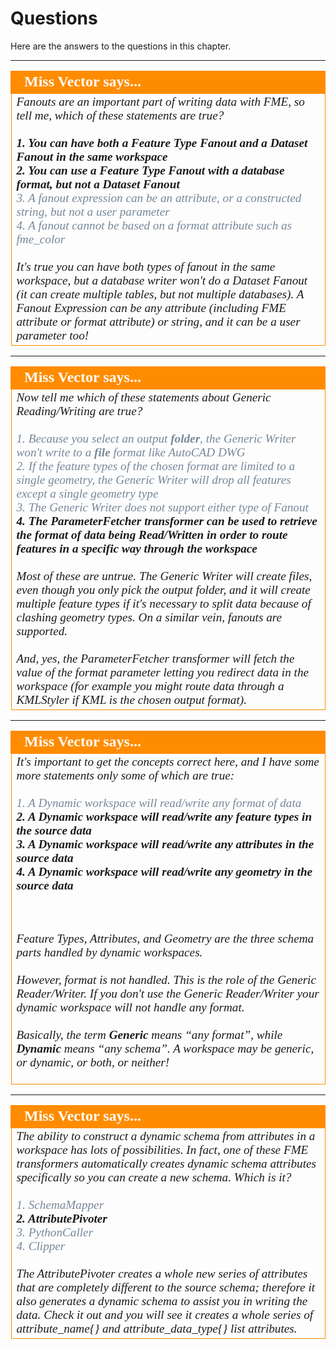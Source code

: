 # Questions #

Here are the answers to the questions in this chapter.

---

<!--Person X Says Section-->

<table style="border-spacing: 0px">
<tr>
<td style="vertical-align:middle;background-color:darkorange;border: 2px solid darkorange">
<i class="fa fa-quote-left fa-lg fa-pull-left fa-fw" style="color:white;padding-right: 12px;vertical-align:text-top"></i>
<span style="color:white;font-size:x-large;font-weight: bold;font-family:serif">Miss Vector says...</span>
</td>
</tr>

<tr>
<td style="border: 1px solid darkorange">
<span style="font-family:serif; font-style:italic; font-size:larger">
Fanouts are an important part of writing data with FME, so tell me, which of these statements are true?
<br><br><span style="font-weight:bold">1. You can have both a Feature Type Fanout and a Dataset Fanout in the same workspace</span>
<br><span style="font-weight:bold">2. You can use a Feature Type Fanout with a database format, but not a Dataset Fanout</span>
<br><span style="color:lightslategrey">3. A fanout expression can be an attribute, or a constructed string, but not a user parameter</span>
<br><span style="color:lightslategrey">4. A fanout cannot be based on a format attribute such as fme_color</span>
<br><br>It's true you can have both types of fanout in the same workspace, but a database writer won't do a Dataset Fanout (it can create multiple tables, but not multiple databases). A Fanout Expression can be any attribute (including FME attribute or format attribute) or string, and it can be a user parameter too!
</span>
</td>
</tr>
</table>

---

<!--Person X Says Section-->

<table style="border-spacing: 0px">
<tr>
<td style="vertical-align:middle;background-color:darkorange;border: 2px solid darkorange">
<i class="fa fa-quote-left fa-lg fa-pull-left fa-fw" style="color:white;padding-right: 12px;vertical-align:text-top"></i>
<span style="color:white;font-size:x-large;font-weight: bold;font-family:serif">Miss Vector says...</span>
</td>
</tr>

<tr>
<td style="border: 1px solid darkorange">
<span style="font-family:serif; font-style:italic; font-size:larger">
Now tell me which of these statements about Generic Reading/Writing are true?
<br><br><span style="color:lightslategrey">1. Because you select an output <strong>folder</strong>, the Generic Writer won't write to a <strong>file</strong> format like AutoCAD DWG</span>
<br><span style="color:lightslategrey">2. If the feature types of the chosen format are limited to a single geometry, the Generic Writer will drop all features except a single geometry type </span>
<br><span style="color:lightslategrey">3. The Generic Writer does not support either type of Fanout</span>
<br><span style="font-weight:bold">4. The ParameterFetcher transformer can be used to retrieve the format of data being Read/Written in order to route features in a specific way through the workspace</span>
<br><br>Most of these are untrue. The Generic Writer will create files, even though you only pick the output folder, and it will create multiple feature types if it's necessary to split data because of clashing geometry types. On a similar vein, fanouts are supported.
<br><br>And, yes, the ParameterFetcher transformer will fetch the value of the format parameter letting you redirect data in the workspace (for example you might route data through a KMLStyler if KML is the chosen output format).
</span>
</td>
</tr>
</table>

---

<!--Person X Says Section-->

<table style="border-spacing: 0px">
<tr>
<td style="vertical-align:middle;background-color:darkorange;border: 2px solid darkorange">
<i class="fa fa-quote-left fa-lg fa-pull-left fa-fw" style="color:white;padding-right: 12px;vertical-align:text-top"></i>
<span style="color:white;font-size:x-large;font-weight: bold;font-family:serif">Miss Vector says...</span>
</td>
</tr>

<tr>
<td style="border: 1px solid darkorange">
<span style="font-family:serif; font-style:italic; font-size:larger">
It's important to get the concepts correct here, and I have some more statements only some of which are true:
<br><br><span style="color:lightslategrey">1. A Dynamic workspace will read/write any format of data</span>
<br><span style="font-weight:bold">2. A Dynamic workspace will read/write any feature types in the source data</span> 
<br><span style="font-weight:bold">3. A Dynamic workspace will read/write any attributes in the source data</span>
<br><span style="font-weight:bold">4. A Dynamic workspace will read/write any geometry in the source data</span>

<br><br>Feature Types, Attributes, and Geometry are the three schema parts handled by dynamic workspaces.
<br><br>However, format is not handled. This is the role of the Generic Reader/Writer. If you don't use the Generic Reader/Writer your dynamic workspace will not handle any format. 
<br><br>Basically, the term <strong>Generic</strong> means “any format”, while <strong>Dynamic</strong> means “any schema”. A workspace may be generic, or dynamic, or both, or neither!
</span>
</td>
</tr>
</table>

---

<!--Person X Says Section-->

<table style="border-spacing: 0px">
<tr>
<td style="vertical-align:middle;background-color:darkorange;border: 2px solid darkorange">
<i class="fa fa-quote-left fa-lg fa-pull-left fa-fw" style="color:white;padding-right: 12px;vertical-align:text-top"></i>
<span style="color:white;font-size:x-large;font-weight: bold;font-family:serif">Miss Vector says...</span>
</td>
</tr>

<tr>
<td style="border: 1px solid darkorange">
<span style="font-family:serif; font-style:italic; font-size:larger">
The ability to construct a dynamic schema from attributes in a workspace has lots of possibilities. In fact, one of these FME transformers automatically creates dynamic schema attributes specifically so you can create a new schema. Which is it?
<br><br><span style="color:lightslategrey">1. SchemaMapper</span>
<br><span style="font-weight:bold">2. AttributePivoter</span>
<br><span style="color:lightslategrey">3. PythonCaller</span>
<br><span style="color:lightslategrey">4. Clipper</span>
<br><br>The AttributePivoter creates a whole new series of attributes that are completely different to the source schema; therefore it also generates a dynamic schema to assist you in writing the data. Check it out and you will see it creates a whole series of attribute&#95;name{} and attribute&#95;data&#95;type{} list attributes.
</span>
</td>
</tr>
</table>

